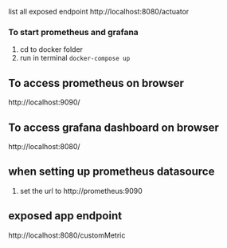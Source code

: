 
list all exposed endpoint http://localhost:8080/actuator

### To start prometheus and grafana
1. cd to docker folder
2. run in terminal `docker-compose up`


## To access prometheus on browser
http://localhost:9090/

## To access grafana dashboard on browser
http://localhost:8080/


## when setting up prometheus datasource
1. set the url to http://prometheus:9090


## exposed app endpoint
http://localhost:8080/customMetric
